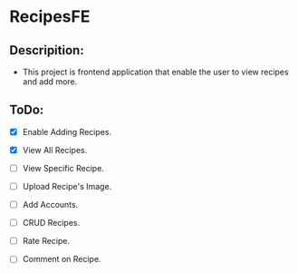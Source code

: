 # RecipesFE

## Descripition:
- This project is frontend application that enable the user to view recipes and add more.
  
## ToDo:
- [X] Enable Adding Recipes. 
- [X] View All Recipes.
- [ ] View Specific Recipe.
- [ ] Upload Recipe's Image.
- [ ] Add Accounts.
- [ ] CRUD Recipes.
- [ ] Rate Recipe.
- [ ] Comment on Recipe.


